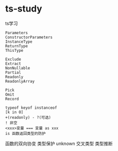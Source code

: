 # ts-study
ts学习



```tsx
Parameters
ConstructorParameters
InstanceType
ReturnType
ThisType

Exclude
Extract
NonNullable 
Partial
Readonly
ReadonlyArray

Pick
Omit
Record
```



```tsx
typeof keyof instanceof
[k in O]
+(readonly) - ?(可选)
! 非空
<xxx>变量 === 变量 as xxx
is 函数返回类型的防护
```

函数的双向协变
类型保护
unknown
交叉类型
类型推断
